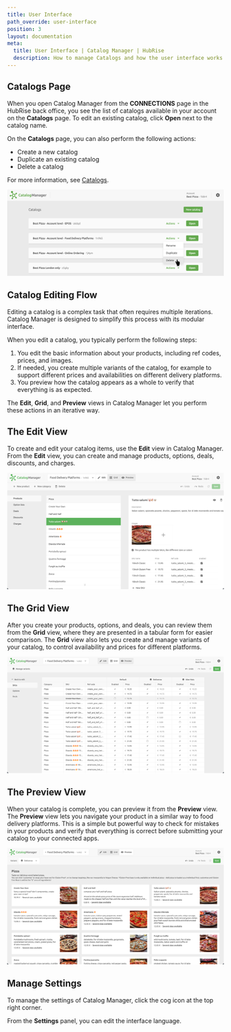 ```yaml
---
title: User Interface
path_override: user-interface
position: 3
layout: documentation
meta:
  title: User Interface | Catalog Manager | HubRise
  description: How to manage Catalogs and how the user interface works. Synchronise catalogs between your EPOS and your apps.
---
```


## Catalogs Page

When you open Catalog Manager from the **CONNECTIONS** page in the HubRise back office, you see the list of catalogs available in your account on the **Catalogs** page.
To edit an existing catalog, click **Open** next to the catalog name.

On the **Catalogs** page, you can also perform the following actions:

- Create a new catalog
- Duplicate an existing catalog
- Delete a catalog

For more information, see [Catalogs](/apps/catalog-manager/catalogs).

![Catalog Manager Catalog list](./images/001-2x-catalog-list.png)

## Catalog Editing Flow

Editing a catalog is a complex task that often requires multiple iterations.
Catalog Manager is designed to simplify this process with its modular interface.

When you edit a catalog, you typically perform the following steps:

1. You edit the basic information about your products, including ref codes, prices, and images.
2. If needed, you create multiple variants of the catalog, for example to support different prices and availabilities on different delivery platforms.
3. You preview how the catalog appears as a whole to verify that everything is as expected.

The **Edit**, **Grid**, and **Preview** views in Catalog Manager let you perform these actions in an iterative way.

## The Edit View

To create and edit your catalog items, use the **Edit** view in Catalog Manager.
From the **Edit** view, you can create and manage products, options, deals, discounts, and charges.

![Catalog Manager Edit View](./images/019-edit-view.png)

## The Grid View

After you create your products, options, and deals, you can review them from the **Grid** view, where they are presented in a tabular form for easier comparison.
The **Grid** view also lets you create and manage variants of your catalog, to control availability and prices for different platforms.

![Catalog Manager Grid View](./images/020-grid-view.png)

## The Preview View

When your catalog is complete, you can preview it from the **Preview** view.
The **Preview** view lets you navigate your product in a similar way to food delivery platforms.
This is a simple but powerful way to check for mistakes in your products and verify that everything is correct before submitting your catalog to your connected apps.

![Catalog Manager Preview View](./images/021-preview-view.png)

## Manage Settings

To manage the settings of Catalog Manager, click the cog icon at the top right corner.

From the **Settings** panel, you can edit the interface language.